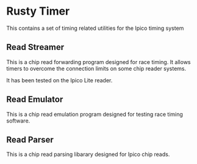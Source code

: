 # Rusty Timer

This contains a set of timing related utilities for the Ipico timing system

## Read Streamer

This is a chip read forwarding program designed for race timing. It allows timers to overcome the connection limits on some chip reader systems.

It has been tested on the Ipico Lite reader.

## Read Emulator

This is a chip read emulation program designed for testing race timing software.

## Read Parser

This is a chip read parsing libarary designed for Ipico chip reads.
